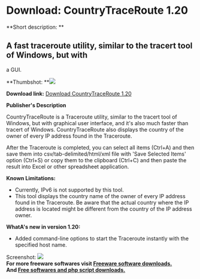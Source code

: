 # Download: CountryTraceRoute 1.20

**Short description: **

## A fast traceroute utility, similar to the tracert tool of Windows, but with
a GUI.

  
**Thumbshot: **![](http://www.freewarefiles.com/screenshot/cntrytrcrt_md.jpg)   
  
**Download link:** [Download CountryTraceRoute 1.20](http://freesoftwares.boysofts.com/CountryTraceRoute_program_81274.html)  
  

**Publisher's Description**  
  

CountryTraceRoute is a Traceroute utility, similar to the tracert tool of
Windows, but with graphical user interface, and it's also much faster than
tracert of Windows. CountryTraceRoute also displays the country of the owner
of every IP address found in the Traceroute.

After the Traceroute is completed, you can select all items (Ctrl+A) and then
save them into csv/tab-delimited/html/xml file with 'Save Selected Items'
option (Ctrl+S) or copy them to the clipboard (Ctrl+C) and then paste the
result into Excel or other spreadsheet application.

**Known Limitations:**

  * Currently, IPv6 is not supported by this tool. 
  * This tool displays the country name of the owner of every IP address found in the Traceroute. Be aware that the actual country where the IP address is located might be different from the country of the IP address owner. 

**WhatA's new in version 1.20:**

  * Added command-line options to start the Traceroute instantly with the specified host name. 

  
  
Screenshot: ![](http://www.freewarefiles.com/screenshot/cntrytrcrt.jpg)  
**For more freeware softwares visit [Freeware software downloads.](http://freesoftwares.boysofts.com/)**   
**And [Free softwares and php script downloads.](http://www.boysofts.com/)**

